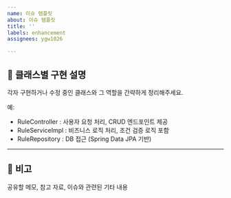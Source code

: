 ```yaml
---
name: 이슈 템플릿
about: 이슈 템플릿
title: ''
labels: enhancement
assignees: ygw1026

---
```


## :wrench: 클래스별 구현 설명  
각자 구현하거나 수정 중인 클래스와 그 역할을 간략하게 정리해주세요.

예:  
- RuleController : 사용자 요청 처리, CRUD 엔드포인트 제공  
- RuleServiceImpl : 비즈니스 로직 처리, 조건 검증 로직 포함  
- RuleRepository : DB 접근 (Spring Data JPA 기반)

---

## :memo: 비고  
공유할 메모, 참고 자료, 이슈와 관련된 기타 내용
